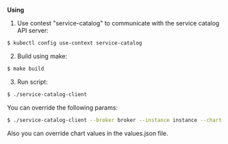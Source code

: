 **Using**

1. Use contest "service-catalog" to communicate with the service catalog API server:

```bash
$ kubectl config use-context service-catalog
```

2. Build using make:

```bash
$ make build
```

3. Run script:

```bash
$ ./service-catalog-client
```
You can override the following params:

```bash
$ ./service-catalog-client --broker broker --instance instance --chart zookeeper --version 1.1.0 --namespace test-ns --binding binding
```
Also you can override chart values in the values.json file.